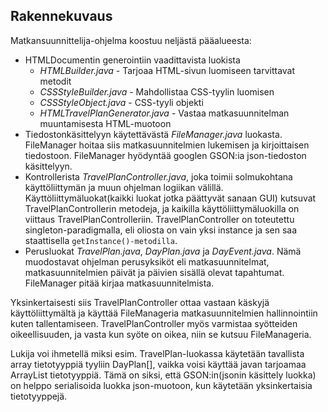 ## Rakennekuvaus

Matkansuunnittelija-ohjelma koostuu neljästä pääalueesta: 
- HTMLDocumentin generointiin vaadittavista luokista
    - *HTMLBuilder.java* - Tarjoaa HTML-sivun luomiseen tarvittavat metodit
    - *CSSStyleBuilder.java* - Mahdollistaa CSS-tyylin luomisen
    - *CSSStyleObject.java* - CSS-tyyli objekti
    - *HTMLTravelPlanGenerator.java* - Vastaa matkasuunnitelman muuntamisesta HTML-muotoon
- Tiedostonkäsittelyyn käytettävästä *FileManager.java* luokasta. FileManager hoitaa siis matkasuunnitelmien lukemisen ja kirjoittaisen tiedostoon. FileManager hyödyntää googlen GSON:ia json-tiedoston käsittelyyn.
- Kontrollerista *TravelPlanController.java*, joka toimii solmukohtana käyttöliittymän ja muun ohjelman logiikan välillä. Käyttöliittymäluokat(kaikki luokat jotka päättyvät sanaan GUI) kutsuvat TravelPlanControllerin metodeja, ja kaikilla käyttöliittymäluokilla on viittaus TravelPlanControlleriin. TravelPlanController on toteutettu singleton-paradigmalla, eli oliosta on vain yksi instance ja sen saa staattisella `getInstance()-metodilla`.
- Perusluokat *TravelPlan.java*, *DayPlan.java* ja *DayEvent.java*. Nämä muodostavat ohjelman perusyksiköt eli matkasuunnitelmat, matkasuunnitelmien päivät ja päivien sisällä olevat tapahtumat. FileManager pitää kirjaa matkasuunnitelmista.


Yksinkertaisesti siis TravelPlanController ottaa vastaan käskyjä käyttöliittymältä ja käyttää FileManageria matkasuunnitelmien hallinnointiin kuten tallentamiseen. TravelPlanController myös varmistaa syötteiden oikeellisuuden, ja vasta kun syöte on oikea, niin se kutsuu FileManageria.

Lukija voi ihmetellä miksi esim. TravelPlan-luokassa käytetään tavallista array tietotyyppiä tyyliin DayPlan[], vaikka voisi käyttää javan tarjoamaa ArrayList tietotyyppiä. Tämä on siksi, että GSON:in(jsonin käsittely luokka) on helppo serialisoida luokka json-muotoon, kun käytetään yksinkertaisia tietotyyppejä.

